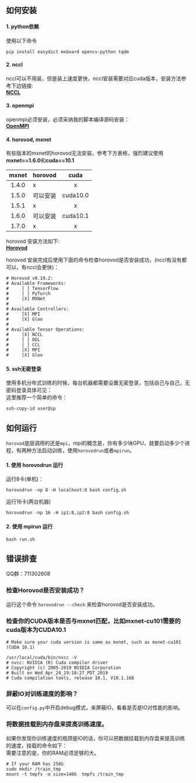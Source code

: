 ## 如何安装
 
#### 1. python依赖  
使用以下命令
```shell script
pip install easydict mxboard opencv-python tqdm     
```

#### 2. nccl  
nccl可以不用装，但是装上速度更快，nccl安装需要对应cuda版本，安装方法参考下边链接:  
[**NCCL**](https://docs.nvidia.com/deeplearning/nccl/install-guide/index.html)  

#### 3. openmpi  
openmpi必须安装，必须采纳我的脚本编译源码安装：  
[**OpenMPI**](setup-utils/install-mpi.sh)    

#### 4. horovod, mxnet
有些版本的mxnet的horovod无法安装，参考下方表格，强烈建议使用**mxnet==1.6.0**和**cuda==10.1**

| mxnet |horovod  |  cuda        | 
| :---: | :---    |  :---:       | 
| 1.4.0 | x       |  x           | 
| 1.5.0 | 可以安装 | cuda10.0     | 
| 1.5.1 | x       | x            | 
| 1.6.0 | 可以安装 | cuda10.1     | 
| 1.7.0 | x       | x            | 

horovod 安装方法如下:  
[**Horovod**](setup-utils/install-horovod.sh)

horovod 安装完成后使用下面的命令检查horovod是否安装成功，(nccl有没有都可以，有nccl会更快)：
```shell script
# Horovod v0.19.2:
# Available Frameworks:
#     [ ] TensorFlow
#     [ ] PyTorch
#     [X] MXNet
# 
# Available Controllers:
#     [X] MPI
#     [X] Gloo
# 
# Available Tensor Operations:
#     [X] NCCL
#     [ ] DDL
#     [ ] CCL
#     [X] MPI
#     [X] Gloo
```


#### 5. ssh无密登录

使用多机分布式训练的时候，每台机器都需要设置无密登录，包括自己与自己，无密码登录具体可见：  
这里推荐一个简单的命令：  
```shell script
ssh-copy-id user@ip
```

## 如何运行  
`horovod`底层调用的还是`mpi`，mpi的概念是，你有多少块GPU，就要启动多少个进程，有两种方法启动训练，使用`horovodrun`或者`mpirun`。  
#### 1. 使用 horovodrun 运行  

运行8卡(单机)：
```shell script
horovodrun -np 8 -H localhost:8 bash config.sh
```

运行16卡(两台机器)
```shell script
horovodrun -np 16 -H ip1:8,ip2:8 bash config.sh
```

#### 2. 使用 mpirun 运行  

```shell script
bash run.sh
```

## 错误排查

QQ群：711302608  

### 检查Horovod是否安装成功？

运行这个命令 `horovodrun --check` 来检查horovod是否安装成功。

### 检查你的CUDA版本是否与mxnet匹配，比如mxnet-cu101需要的cuda版本为CUDA10.1  

```shell script
# Make sure your cuda version is same as mxnet, such as mxnet-cu101 (CUDA 10.1)

/usr/local/cuda/bin/nvcc -V
# nvcc: NVIDIA (R) Cuda compiler driver
# Copyright (c) 2005-2019 NVIDIA Corporation
# Built on Wed_Apr_24_19:10:27_PDT_2019
# Cuda compilation tools, release 10.1, V10.1.168
```

### 屏蔽IO对训练速度的影响？  

可以在`config.py`中开启debug模式，来屏蔽IO，看看是否是IO对性能的影响。

### 将数据挂载到内存盘来提高训练速度。

如果你发现你训练速度的瓶颈是IO的话，你可以把数据挂载到内存盘来提高训练的速度，挂载的命令如下：  
需要注意的是，你的RAM必须足够的大。

```shell script
# If your RAM has 256G
sudo mkdir /train_tmp
mount -t tmpfs -o size=140G  tmpfs /train_tmp
```



